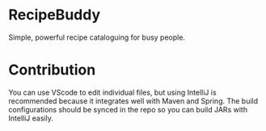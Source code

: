 # RecipeBuddy
Simple, powerful recipe cataloguing for busy people.

# Contribution
You can use VScode to edit individual files, but using IntelliJ is recommended because it integrates well with Maven and Spring.
The build configurations should be synced in the repo so you can build JARs with IntelliJ easily.
